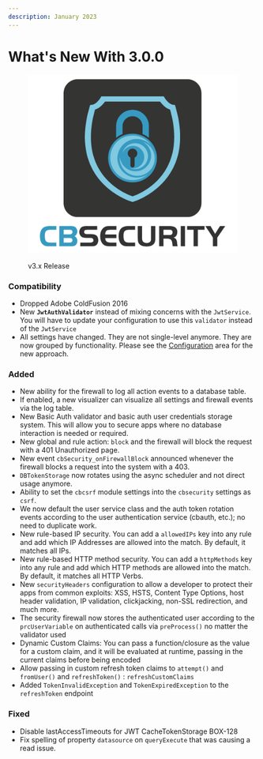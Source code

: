 ```yaml
---
description: January 2023
---
```


# What's New With 3.0.0

<figure><img src="../../.gitbook/assets/CBSecurity-M-darkbg.png" alt=""><figcaption><p>v3.x Release</p></figcaption></figure>

### Compatibility

* Dropped Adobe ColdFusion 2016
* New **`JwtAuthValidator`** instead of mixing concerns with the `JwtService`. You will have to update your configuration to use this `validator` instead of the `JwtService`
* All settings have changed. They are not single-level anymore. They are now grouped by functionality. Please see the [Configuration](../../getting-started/configuration/) area for the new approach.

### Added

* New ability for the firewall to log all action events to a database table.
* If enabled, a new visualizer can visualize all settings and firewall events via the log table.
* New Basic Auth validator and basic auth user credentials storage system. This will allow you to secure apps where no database interaction is needed or required.
* New global and rule action: `block` and the firewall will block the request with a 401 Unauthorized page.
* New event `cbSecurity_onFirewallBlock` announced whenever the firewall blocks a request into the system with a 403.
* `DBTokenStorage` now rotates using the async scheduler and not direct usage anymore.
* Ability to set the `cbcsrf` module settings into the `cbsecurity` settings as `csrf`.
* We now default the user service class and the auth token rotation events according to the user authentication service (cbauth, etc.); no need to duplicate work.
* New rule-based IP security. You can add a `allowedIPs` key into any rule and add which IP Addresses are allowed into the match. By default, it matches all IPs.
* New rule-based HTTP method security. You can add a `httpMethods` key into any rule and add which HTTP methods are allowed into the match. By default, it matches all HTTP Verbs.
* New `securityHeaders` configuration to allow a developer to protect their apps from common exploits: XSS, HSTS, Content Type Options, host header validation, IP validation, clickjacking, non-SSL redirection, and much more.
* The security firewall now stores the authenticated user according to the `prcUserVariable` on authenticated calls via `preProcess()` no matter the validator used
* Dynamic Custom Claims: You can pass a function/closure as the value for a custom claim, and it will be evaluated at runtime, passing in the current claims before being encoded
* Allow passing in custom refresh token claims to `attempt()` and `fromUser()` and `refreshToken()` : `refreshCustomClaims`
* Added `TokenInvalidException` and `TokenExpiredException` to the `refreshToken` endpoint

### Fixed

* Disable lastAccessTimeouts for JWT CacheTokenStorage BOX-128
* Fix spelling of property `datasource` on `queryExecute` that was causing a read issue.
